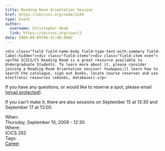 ```yaml
---
title: Reading Room Orientation Session 
href: https://ubccsss.org/node/1249
type: Event
author:
  username: Christopher Head
  link: https://ubccsss.org/user/2
date: 2009-09-05T06:32:00.000Z
---
```



    <div class="field field-name-body field-type-text-with-summary field-label-hidden"><div class="field-items"><div class="field-item even"><p>The ICICS/CS Reading Room is a great resource available to Undergraduate Students. To learn more about it, please consider joining a Reading Room Orientation session! You&apos;ll learn how to search the catalogue, sign out books, locate course reserves and use electronic resources (ebooks, databases).</p>
<p>If you have any questions, or would like to reserve a spot, please email <a href="/cdn-cgi/l/email-protection#1f6d7b71786d7070725f7c6c316a7d7c317c7e"><span class="__cf_email__" data-cfemail="bdcfd9d3dacfd2d2d0fddece93c8dfde93dedc">[email&#xA0;protected]</span></a>.</p>
<p>If you can&apos;t make it, there are also sessions on September 15 at 13:30 and September 17 at 13:00.</p>
</div></div></div><div class="field field-name-field-dates field-type-datetime field-label-above"><div class="field-label">When:&#xA0;</div><div class="field-items"><div class="field-item even"><span class="date-display-single">Thursday, September 10, 2009 - 12:30</span></div></div></div><div class="field field-name-field-location field-type-text field-label-above"><div class="field-label">Where:&#xA0;</div><div class="field-items"><div class="field-item even">ICICS 262</div></div></div>    <footer>
    <div class="field field-name-field-tags field-type-taxonomy-term-reference field-label-above"><div class="field-label">Tags:&#xA0;</div><div class="field-items"><div class="field-item even"><a href="/career">Career</a></div></div></div>      </footer>
    